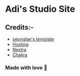 # Adi's Studio Site

## Credits:-
- [seonglae's template](https://github.com/seonglae/nextra)
- [Hosting](https://vercel.app)
- [Nextra](https://nextra.site)
- [Chakra](https://v2.chakra-ui.com)

### Made with love 💙


